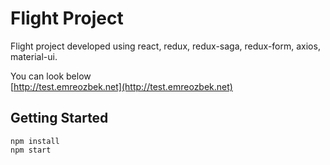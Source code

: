# Flight Project

Flight project developed using react, redux, redux-saga, redux-form, axios, material-ui.

You can look below<br />
[http://test.emreozbek.net](http://test.emreozbek.net)

## Getting Started
```
npm install
npm start
```

